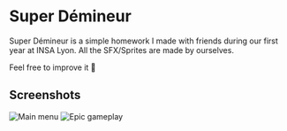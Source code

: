 
# Super Démineur

Super Démineur is a simple homework I made with friends during our first year at INSA Lyon. All the SFX/Sprites are made by ourselves.

Feel free to improve it 🙂

## Screenshots

![Main menu](https://i.imgur.com/RcY37t2.png)
![Epic gameplay](https://i.imgur.com/oU1zJCR.png)

